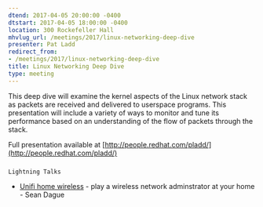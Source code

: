 ```yaml
---
dtend: 2017-04-05 20:00:00 -0400
dtstart: 2017-04-05 18:00:00 -0400
location: 300 Rockefeller Hall
mhvlug_url: /meetings/2017/linux-networking-deep-dive
presenter: Pat Ladd
redirect_from:
- /meetings/2017/linux-networking-deep-dive
title: Linux Networking Deep Dive
type: meeting
---
```



This deep dive will examine the kernel aspects of the Linux network stack as packets are received and delivered to userspace programs. This presentation will include a variety of ways to monitor and tune its performance based on an understanding of the flow of packets through the stack.

Full presentation available at [http://people.redhat.com/pladd/](http://people.redhat.com/pladd/)

### 
	Lightning Talks
- [Unifi home wireless](https://docs.google.com/presentation/d/1wrhg0akctQELnMm3y098GXxqU2JXNMVvYdHg8s-l-ig/edit?usp=sharing) - play a wireless network adminstrator at your home - Sean Dague
